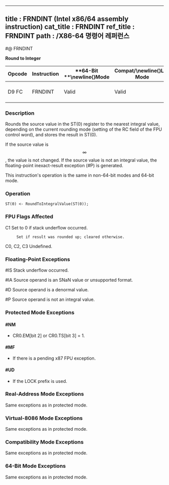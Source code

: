----------------------------
title : FRNDINT (Intel x86/64 assembly instruction)
cat_title : FRNDINT
ref_title : FRNDINT
path : /X86-64 명령어 레퍼런스
----------------------------
#@ FRNDINT

**Round to Integer**

|**Opcode**|**Instruction**|**64-Bit **\newline{}**Mode**|**Compat/**\newline{}**Leg Mode**|**Description**|
|----------|---------------|-----------------------------|---------------------------------|---------------|
|D9 FC|FRNDINT|Valid|Valid|Round ST(0) to an integer.|
### Description


Rounds the source value in the ST(0) register to the nearest integral value, depending on the current rounding mode (setting of the RC field of the FPU control word), and stores the result in ST(0).

If the source value is $$\infty$$, the value is not changed. If the source value is not an integral value, the floating-point inexact-result exception (#P) is generated.

This instruction's operation is the same in non-64-bit modes and 64-bit mode.


### Operation

```info-verb
ST(0) <- RoundToIntegralValue(ST(0));
```
### FPU Flags Affected


C1 Set to 0 if stack underflow occurred.

         Set if result was rounded up; cleared otherwise.

C0, C2, C3  Undefined.

### Floating-Point Exceptions


#IS Stack underflow occurred.

#IA Source operand is an SNaN value or unsupported format.

#D Source operand is a denormal value.

#P Source operand is not an integral value.


### Protected Mode Exceptions

#### #NM
* CR0.EM[bit 2] or CR0.TS[bit 3] = 1.

#### #MF
* If there is a pending x87 FPU exception.

#### #UD
* If the LOCK prefix is used.

### Real-Address Mode Exceptions



Same exceptions as in protected mode.


### Virtual-8086 Mode Exceptions



Same exceptions as in protected mode.


### Compatibility Mode Exceptions



Same exceptions as in protected mode.


### 64-Bit Mode Exceptions



Same exceptions as in protected mode.


